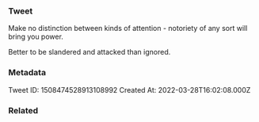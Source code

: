### Tweet
Make no distinction between kinds of attention - notoriety of any sort will bring you power.

Better to be slandered and attacked than ignored.

### Metadata
Tweet ID: 1508474528913108992
Created At: 2022-03-28T16:02:08.000Z

### Related

